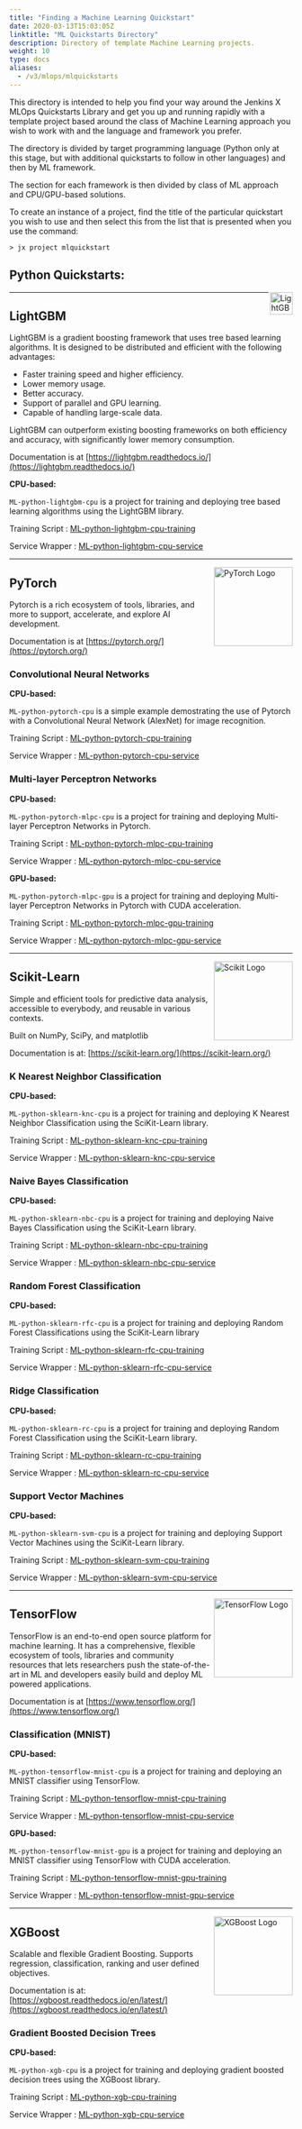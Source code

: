 ```yaml
---
title: "Finding a Machine Learning Quickstart"
date: 2020-03-13T15:03:05Z
linktitle: "ML Quickstarts Directory"
description: Directory of template Machine Learning projects.
weight: 10
type: docs
aliases:
  - /v3/mlops/mlquickstarts
---
```


This directory is intended to help you find your way around the Jenkins X MLOps Quickstarts Library and get you up and running rapidly with a template project based around the class of Machine Learning approach you wish to work with and the language and framework you prefer.

The directory is divided by target programming language (Python only at this stage, but with additional quickstarts to follow in other languages) and then by ML framework.

The section for each framework is then divided by class of ML approach and CPU/GPU-based solutions.

To create an instance of a project, find the title of the particular quickstart you wish to use and then select this from the list that is presented when you use the command:

```
> jx project mlquickstart
```


**Python Quickstarts:**
---
<img src="https://avatars-04.gitter.im/group/iv/4/57542d4cc43b8c601977b6ad?s=48" alt="LightGBM Logo" width="40" align="right">

---
## LightGBM
LightGBM is a gradient boosting framework that uses tree based learning algorithms. It is designed to be distributed and efficient with the following advantages:

- Faster training speed and higher efficiency.
- Lower memory usage.
- Better accuracy.
- Support of parallel and GPU learning.
- Capable of handling large-scale data.

LightGBM can outperform existing boosting frameworks on both efficiency and accuracy, with significantly lower memory consumption.

Documentation is at [https://lightgbm.readthedocs.io/](https://lightgbm.readthedocs.io/)

**CPU-based:**

`ML-python-lightgbm-cpu` is a project for training and deploying tree based learning algorithms using the LightGBM library.

Training Script : [ML-python-lightgbm-cpu-training](https://github.com/machine-learning-quickstarts/ML-python-lightgbm-cpu-training)

Service Wrapper : [ML-python-lightgbm-cpu-service](https://github.com/machine-learning-quickstarts/ML-python-lightgbm-cpu-service)

---
<img src="https://pytorch.org/assets/images/logo-dark.svg" alt="PyTorch Logo" width="140" align="right">

## PyTorch
Pytorch is a rich ecosystem of tools, libraries, and more to support, accelerate, and explore AI development.

Documentation is at [https://pytorch.org/](https://pytorch.org/)
### Convolutional Neural Networks
**CPU-based:**

`ML-python-pytorch-cpu` is a simple example demostrating the use of Pytorch with a Convolutional Neural Network (AlexNet) for image recognition.

Training Script : [ML-python-pytorch-cpu-training](https://github.com/machine-learning-quickstarts/ML-python-pytorch-cpu-training)

Service Wrapper : [ML-python-pytorch-cpu-service](https://github.com/machine-learning-quickstarts/ML-python-pytorch-cpu-service)


### Multi-layer Perceptron Networks
**CPU-based:**

`ML-python-pytorch-mlpc-cpu` is a project for training and deploying Multi-layer Perceptron Networks in Pytorch.

Training Script : [ML-python-pytorch-mlpc-cpu-training](https://github.com/machine-learning-quickstarts/ML-python-pytorch-mlpc-cpu-training)

Service Wrapper : [ML-python-pytorch-mlpc-cpu-service](https://github.com/machine-learning-quickstarts/ML-python-pytorch-mlpc-cpu-service)

**GPU-based:**

`ML-python-pytorch-mlpc-gpu` is a project for training and deploying Multi-layer Perceptron Networks in Pytorch with CUDA acceleration.

Training Script : [ML-python-pytorch-mlpc-gpu-training](https://github.com/machine-learning-quickstarts/ML-python-pytorch-mlpc-gpu-training)

Service Wrapper : [ML-python-pytorch-mlpc-gpu-service](https://github.com/machine-learning-quickstarts/ML-python-pytorch-mlpc-gpu-service)

---
<img src="https://scikit-learn.org/stable/_static/scikit-learn-logo-small.png" alt="Scikit Logo" width="140" align="right">


## Scikit-Learn
Simple and efficient tools for predictive data analysis, accessible to everybody, and reusable in various contexts. 

Built on NumPy, SciPy, and matplotlib

Documentation is at: [https://scikit-learn.org/](https://scikit-learn.org/)

### K Nearest Neighbor Classification
**CPU-based:**

`ML-python-sklearn-knc-cpu` is a project for training and deploying K Nearest Neighbor Classification using the SciKit-Learn library.

Training Script : [ML-python-sklearn-knc-cpu-training](https://github.com/machine-learning-quickstarts/ML-python-sklearn-knc-cpu-training)

Service Wrapper : [ML-python-sklearn-knc-cpu-service](https://github.com/machine-learning-quickstarts/ML-python-sklearn-knc-cpu-service)

### Naive Bayes Classification
**CPU-based:**

`ML-python-sklearn-nbc-cpu` is a project for training and deploying Naive Bayes Classification using the SciKit-Learn library.

Training Script : [ML-python-sklearn-nbc-cpu-training](https://github.com/machine-learning-quickstarts/ML-python-sklearn-nbc-cpu-training)

Service Wrapper : [ML-python-sklearn-nbc-cpu-service](https://github.com/machine-learning-quickstarts/ML-python-sklearn-nbc-cpu-service)

### Random Forest Classification
**CPU-based:**

`ML-python-sklearn-rfc-cpu` is a project for training and deploying Random Forest Classifications using the SciKit-Learn library

Training Script : [ML-python-sklearn-rfc-cpu-training](https://github.com/machine-learning-quickstarts/ML-python-sklearn-rfc-cpu-training)

Service Wrapper : [ML-python-sklearn-rfc-cpu-service](https://github.com/machine-learning-quickstarts/ML-python-sklearn-rfc-cpu-service)

### Ridge Classification
**CPU-based:**

`ML-python-sklearn-rc-cpu` is a project for training and deploying Random Forest Classification using the SciKit-Learn library.

Training Script : [ML-python-sklearn-rc-cpu-training](https://github.com/machine-learning-quickstarts/ML-python-sklearn-rc-cpu-training)

Service Wrapper : [ML-python-sklearn-rc-cpu-service](https://github.com/machine-learning-quickstarts/ML-python-sklearn-rc-cpu-service)

### Support Vector Machines
**CPU-based:**

`ML-python-sklearn-svm-cpu` is a project for training and deploying Support Vector Machines using the SciKit-Learn library.

Training Script : [ML-python-sklearn-svm-cpu-training](https://github.com/machine-learning-quickstarts/ML-python-sklearn-svm-cpu-training)

Service Wrapper : [ML-python-sklearn-svm-cpu-service](https://github.com/machine-learning-quickstarts/ML-python-sklearn-svm-cpu-service)

---
<img src="https://upload.wikimedia.org/wikipedia/commons/2/2d/Tensorflow_logo.svg" alt="TensorFlow Logo" width="140" align="right">

## TensorFlow
TensorFlow is an end-to-end open source platform for machine learning. It has a comprehensive, flexible ecosystem of tools, libraries and community resources that lets researchers push the state-of-the-art in ML and developers easily build and deploy ML powered applications.

Documentation is at [https://www.tensorflow.org/](https://www.tensorflow.org/)

### Classification (MNIST)
**CPU-based:**

`ML-python-tensorflow-mnist-cpu` is a project for training and deploying an MNIST classifier using TensorFlow.

Training Script : [ML-python-tensorflow-mnist-cpu-training](https://github.com/machine-learning-quickstarts/ML-python-tensorflow-mnist-cpu-training)

Service Wrapper : [ML-python-tensorflow-mnist-cpu-service](https://github.com/machine-learning-quickstarts/ML-python-tensorflow-mnist-cpu-service)

**GPU-based:**

`ML-python-tensorflow-mnist-gpu` is a project for training and deploying an MNIST classifier using TensorFlow with CUDA acceleration.

Training Script : [ML-python-tensorflow-mnist-gpu-training](https://github.com/machine-learning-quickstarts/ML-python-tensorflow-mnist-gpu-training)

Service Wrapper : [ML-python-tensorflow-mnist-gpu-service](https://github.com/machine-learning-quickstarts/ML-python-tensorflow-mnist-gpu-service)

---
<img src="https://xgboost.ai/images/logo/xgboost-logo.png" alt="XGBoost Logo" width="140" align="right">

## XGBoost
Scalable and flexible Gradient Boosting. Supports regression, classification, ranking and user defined objectives.

Documentation is at: [https://xgboost.readthedocs.io/en/latest/](https://xgboost.readthedocs.io/en/latest/)

### Gradient Boosted Decision Trees
**CPU-based:**

`ML-python-xgb-cpu` is a project for training and deploying gradient boosted decision trees using the XGBoost library.

Training Script : [ML-python-xgb-cpu-training](https://github.com/machine-learning-quickstarts/ML-python-xgb-cpu-training)

Service Wrapper : [ML-python-xgb-cpu-service](https://github.com/machine-learning-quickstarts/ML-python-xgb-cpu-service)

